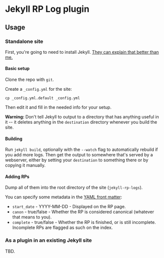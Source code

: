 # Jekyll RP Log plugin

## Usage

### Standalone site
First, you're going to need to install Jekyll. [They can explain that better than me.](http://jekyllrb.com/docs/installation/)

#### Basic setup
Clone the repo with `git`.

Create a `_config.yml` for the site:

	cp _config.yml.default _config.yml

Then edit it and fill in the needed info for your setup.

**Warning:** Don't tell Jekyll to output to a directory that has anything useful in it -- it deletes anything in the `destination` directory whenever you build the site.

#### Building
Run `jekyll build`, optionally with the `--watch` flag to automatically rebuild if you add more logs. Then get the output to somewhere that's served by a webserver, either by setting your `destination` to something there or by copying it manually.

#### Adding RPs
Dump all of them into the root directory of the site (`jekyll-rp-logs`).

You can specify some metadata in the [YAML front matter](http://jekyllrb.com/docs/frontmatter/):

* `start_date` - YYYY-MM-DD - Displayed on the RP page.
* `canon` - true/false - Whether the RP is considered canonical (whatever that means to you).
* `complete` - true/false - Whether the RP is finished, or is still incomplete. Incomplete RPs are flagged as such on the index.

### As a plugin in an existing Jekyll site
TBD. 